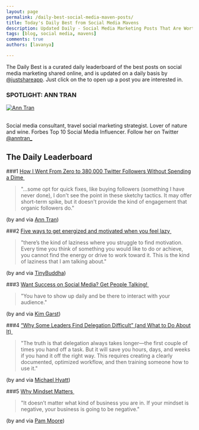 ```yaml
---
layout: page
permalink: /daily-best-social-media-maven-posts/
title: Today's Daily Best from Social Media Mavens
description: Updated Daily - Social Media Marketing Posts That Are Worth Sharing
tags: [blog, social media, mavens]
comments: true
authors: [lavanya]

---
```


The Daily Best is a curated daily leaderboard of the best posts on social media marketing shared online, and is updated on a daily basis by [@justshareapp](http://twitter.com/justshareapp). Just click on the <i class="icon-link"></i> to open up a post you are interested in.

<div class="article-author-main border-box">
    <h3>SPOTLIGHT: ANN TRAN</h3>
    <a href="https://twitter.com/AnnTran_"><img src="http://cdn.justshareapp.com/ann_tran.jpeg" class="bio-photo large" alt="Ann Tran"></a>
    <br><br>
<p>Social media consultant, travel social marketing strategist. Lover of nature and wine. Forbes Top 10 Social Media Influencer. Follow her on Twitter <a href="http://twitter.com/anntran_">@anntran_</a> </p>
</div>

## The Daily Leaderboard

###1 [How I Went From Zero to 380,000 Twitter Followers Without Spending a Dime&nbsp;<i class="icon-link"></i>](http://www.entrepreneur.com/article/233201)
>"...some opt for quick fixes, like buying followers (something I have never done), I don't see the point in these sketchy tactics. It may offer short-term spike, but it doesn't provide the kind of engagement that organic followers do."

(by and via [Ann Tran](http://twitter.com/AnnTran_))


###2 [Five ways to get energized and motivated when you feel lazy&nbsp;<i class="icon-link"></i>](http://tinybuddha.com/blog/5-ways-get-energized-motivated-feel-lazy/)
>"there’s the kind of laziness where you struggle to find motivation. Every time you think of something you would like to do or achieve, you cannot find the energy or drive to work toward it. This is the kind of laziness that I am talking about."

(by and via [TinyBuddha](http://twitter.com/tinybuddha))


###3 [Want Success on Social Media? Get People Talking!&nbsp;<i class="icon-link"></i>](http://kimgarst.com/want-success-on-social-media-get-people-talking)
>"You have to show up daily and be there to interact with your audience."

(by and via [Kim Garst](http://twitter.com/KimGarst))


###4 [“Why Some Leaders Find Delegation Difficult” (and What to Do About It)&nbsp;<i class="icon-link"></i>](http://michaelhyatt.com/successful-delegation.html)
>"The truth is that delegation always takes longer—the first couple of times you hand off a task. But it will save you hours, days, and weeks if you hand it off the right way. This requires creating a clearly documented, optimized workflow, and then training someone how to use it."

(by and via [Michael Hyatt](http://twitter.com/MichaelHyatt))

###5 [Why Mindset Matters&nbsp;<i class="icon-link"></i>](http://www.pammarketingnut.com/2014/04/why-mindset-matters-entrepreneur-business-success-tips/)
>"It doesn’t matter what kind of business you are in. If your mindset is negative, your business is going to be negative."

(by and via [Pam Moore](http://twitter.com/PamMktgNut))
